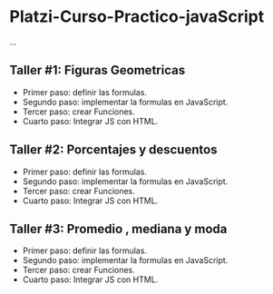 # Platzi-Curso-Practico-javaScript

...

## Taller #1: Figuras Geometricas

- Primer paso: definir las formulas.
- Segundo paso: implementar la formulas en JavaScript.
- Tercer paso: crear Funciones.
- Cuarto paso: Integrar JS con HTML.

## Taller #2: Porcentajes y descuentos

- Primer paso: definir las formulas.
- Segundo paso: implementar la formulas en JavaScript.
- Tercer paso: crear Funciones.
- Cuarto paso: Integrar JS con HTML.

## Taller #3: Promedio , mediana y moda

- Primer paso: definir las formulas.
- Segundo paso: implementar la formulas en JavaScript.
- Tercer paso: crear Funciones.
- Cuarto paso: Integrar JS con HTML.
